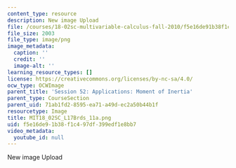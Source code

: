 ```yaml
---
content_type: resource
description: New image Upload
file: /courses/18-02sc-multivariable-calculus-fall-2010/f5e16de91b38f1c497df399edf1e8bb7_MIT18_02SC_L17Brds_11a.png
file_size: 2003
file_type: image/png
image_metadata:
  caption: ''
  credit: ''
  image-alt: ''
learning_resource_types: []
license: https://creativecommons.org/licenses/by-nc-sa/4.0/
ocw_type: OCWImage
parent_title: 'Session 52: Applications: Moment of Inertia'
parent_type: CourseSection
parent_uid: 71ab1fd2-8595-ea71-a49d-ec2a50b44b1f
resourcetype: Image
title: MIT18_02SC_L17Brds_11a.png
uid: f5e16de9-1b38-f1c4-97df-399edf1e8bb7
video_metadata:
  youtube_id: null
---
```

New image Upload